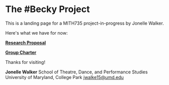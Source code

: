 <link rel=”stylesheet” type=”text/css” media=”all” href=”style.css” />

# The #Becky Project

This is a landing page for a MITH735 project-in-progress by Jonelle Walker.

Here's what we have for now:

**[Research Proposal](https://jonellewalker.github.io/Becky-Project/researchproposal)**

**[Group Charter](https://jonellewalker.github.io/Becky-Project/groupcharter)**

Thanks for visiting!

**Jonelle Walker**
School of Theatre, Dance, and Performance Studies
University of Maryland, College Park
jwalke15@umd.edu
